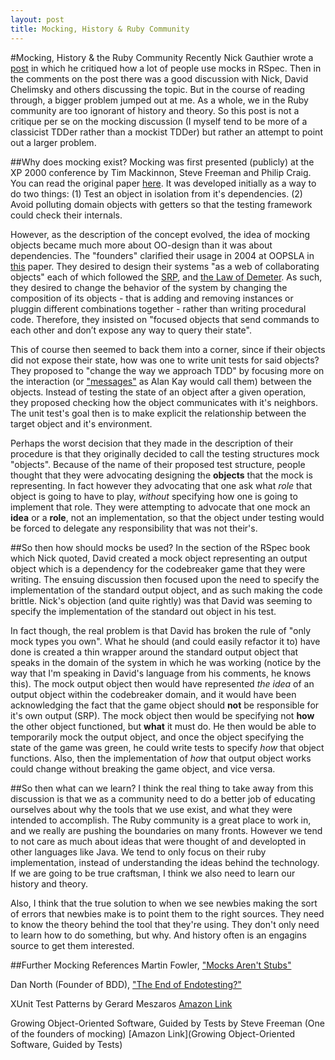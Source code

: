 ```yaml
---
layout: post
title: Mocking, History & Ruby Community
---
```

#Mocking, History & the Ruby Community
Recently Nick Gauthier wrote a [post](http://www.ngauthier.com/2010/12/everything-that-is-wrong-with-mocking.html) in which he critiqued how a lot of people use mocks in RSpec. Then in the comments on the post there was a good discussion with Nick, David Chelimsky and others discussing the topic. But in the course of reading through, a bigger problem jumped out at me. As a whole, we in the Ruby community are too ignorant of history and theory. So this post is not a critique per se on the mocking discussion (I myself tend to be more of a classicist TDDer rather than a mockist TDDer) but rather an attempt to point out a larger problem.

##Why does mocking exist?
Mocking was first presented (publicly) at the XP 2000 conference by Tim Mackinnon, Steve Freeman and Philip Craig. You can read the original paper [here](http://connextra.com/aboutUs/mockobjects.pdf). It was developed initially as a way to do two things: (1) Test an object in isolation from it's dependencies. (2) Avoid polluting domain objects with getters so that the testing framework could check their internals. 

However, as the description of the concept evolved, the idea of mocking objects became much more about OO-design than it was about dependencies. The "founders" clarified their usage in 2004 at OOPSLA in [this](http://www.jmock.org/oopsla2004.pdf) paper. They desired to design their systems "as a web of collaborating objects" each of which followed the [SRP](http://www.objectmentor.com/resources/articles/srp.pdf), and [the Law of Demeter](http://en.wikipedia.org/wiki/Law_of_Demeter). As such, they desired to change the behavior of the system by changing the composition of its objects - that is adding and removing instances or pluggin different combinations together - rather than writing procedural code. Therefore, they insisted on "focused objects that send commands to each other and don’t expose any way to query their state". 

This of course then seemed to back them into a corner, since if their objects did not expose their state, how was one to write unit tests for said objects? They proposed to "change the way we approach TDD" by focusing more on the interaction (or ["messages"](http://lists.squeakfoundation.org/pipermail/squeak-dev/1998-October/017019.html) as Alan Kay would call them) between the objects. Instead of testing the state of an object after a given operation, they proposed checking how the object communicates with it's neighbors. The unit test's goal then is to make explicit the relationship between the target object and it's environment. 

Perhaps the worst decision that they made in the description of their procedure is that they originally decided to call the testing structures mock "objects". Because of the name of their proposed test structure, people thought that they were advocating designing the **objects** that the mock is representing. In fact however they advocating that one ask what *role* that object is going to have to play, *without* specifying how one is going to implement that role. They were attempting to advocate that one mock an **idea** or a **role**, not an implementation, so that the object under testing would be forced to delegate any responsibility that was not their's.

##So then how should mocks be used?
In the section of the RSpec book which Nick quoted, David created a mock object representing an output object which is a dependency for the codebreaker game that they were writing. The ensuing discussion then focused upon the need to specify the implementation of the standard output object, and as such making the code brittle. Nick's objection (and quite rightly) was that David was seeming to specify the implementation of the standard out object in his test. 

In fact though, the real problem is that David has broken the rule of "only mock types you own". What he should (and could easily refactor it to) have done is created a thin wrapper around the standard output object that speaks in the domain of the system in which he was working (notice by the way that I'm speaking in David's language from his comments, he knows this). The mock output object then would have represented *the idea* of an output object within the codebreaker domain, and it would have been acknowledging the fact that the game object should **not** be responsible for it's own output (SRP). The mock object then would be specifying not **how** the other object functioned, but **what** it must do. He then would be able to temporarily mock the output object, and once the object specifying the state of the game was green, he could write tests to specify *how* that object functions. Also, then the implementation of *how* that output object works could change without breaking the game object, and vice versa.

##So then what can we learn?
I think the real thing to take away from this discussion is that we as a community need to do a better job of educating ourselves about why the tools that we use exist, and what they were intended to accomplish. The Ruby community is a great place to work in, and we really are pushing the boundaries on many fronts. However we tend to not care as much about ideas that were thought of and developted in other languages like Java. We tend to only focus on their ruby implementation, instead of understanding the ideas behind the technology. If we are going to be true craftsman, I think we also need to learn our history and theory. 

Also, I think that the true solution to when we see newbies making the sort of errors that newbies make is to point them to the right sources. They need to know the theory behind the tool that they're using. They don't only need to learn how to do something, but why. And history often is an engagins source to get them interested.

##Further Mocking References
Martin Fowler, ["Mocks Aren't Stubs"](http://martinfowler.com/articles/mocksArentStubs.html)

Dan North (Founder of BDD), ["The End of Endotesting?"](http://blog.dannorth.net/2008/09/14/the-end-of-endotesting/)

XUnit Test Patterns by Gerard Meszaros [Amazon Link](http://www.amazon.com/dp/0131495054?tag=xuntespat0f-2&camp=14573&creative=327641&linkCode=as1&creativeASIN=0131495054&adid=1WNXJS2GC92A3C5RKSY4&)

Growing Object-Oriented Software, Guided by Tests by Steve Freeman (One of the founders of mocking) [Amazon Link](Growing Object-Oriented Software, Guided by Tests)

